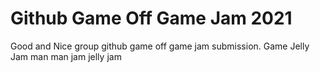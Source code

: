 # Github Game Off Game Jam 2021

Good and Nice group github game off game jam submission.
Game Jelly Jam man man jam jelly jam
